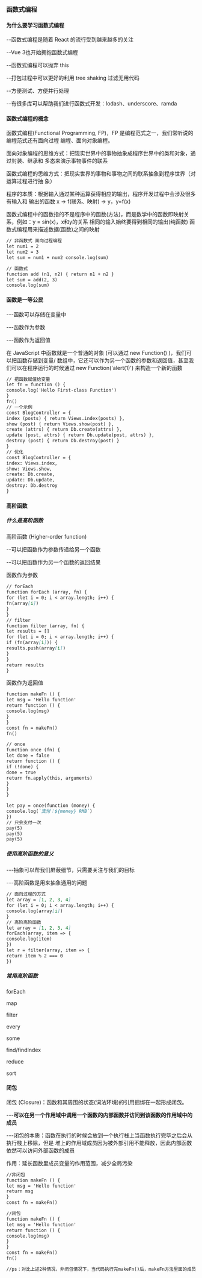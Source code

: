 ### 函数式编程

#### 为什么要学习函数式编程

--函数式编程是随着 React 的流行受到越来越多的关注

--Vue 3也开始拥抱函数式编程

--函数式编程可以抛弃 this

--打包过程中可以更好的利用 tree shaking 过滤无用代码

--方便测试、方便并行处理

--有很多库可以帮助我们进行函数式开发：lodash、underscore、ramda

#### 函数式编程的概念

函数式编程(Functional Programming, FP)，FP 是编程范式之一，我们常听说的编程范式还有面向过程
编程、面向对象编程。

面向对象编程的思维方式：把现实世界中的事物抽象成程序世界中的类和对象，通过封装、继承和
多态来演示事物事件的联系

函数式编程的思维方式：把现实世界的事物和事物之间的联系抽象到程序世界（对运算过程进行抽
象）

程序的本质：根据输入通过某种运算获得相应的输出，程序开发过程中会涉及很多有输入和
输出的函数
x -> f(联系、映射) -> y，y=f(x)

函数式编程中的函数指的不是程序中的函数(方法)，而是数学中的函数即映射关系，例如：y = sin(x)，x和y的关系
相同的输入始终要得到相同的输出(纯函数)
函数式编程用来描述数据(函数)之间的映射

```markdown
// 非函数式 面向过程编程
let num1 = 2 
let num2 = 3 
let sum = num1 + num2 console.log(sum)

// 函数式 
function add (n1, n2) { return n1 + n2 }
let sum = add(2, 3) 
console.log(sum)
```

#### 函数是一等公民

---函数可以存储在变量中

---函数作为参数

---函数作为返回值

在 JavaScript 中函数就是一个普通的对象 (可以通过 new Function() )，我们可以把函数存储到变量/
数组中，它还可以作为另一个函数的参数和返回值，甚至我们可以在程序运行的时候通过 new
Function('alert(1)') 来构造一个新的函数

```markdown
// 把函数赋值给变量
let fn = function () {
console.log('Hello First-class Function')
}
fn()
// 一个示例
const BlogController = {
index (posts) { return Views.index(posts) },
show (post) { return Views.show(post) },
create (attrs) { return Db.create(attrs) },
update (post, attrs) { return Db.update(post, attrs) },
destroy (post) { return Db.destroy(post) }
}
// 优化
const BlogController = {
index: Views.index,
show: Views.show,
create: Db.create,
update: Db.update,
destroy: Db.destroy
}
```

#### 高阶函数

##### 什么是高阶函数

高阶函数 (Higher-order function)

--可以把函数作为参数传递给另一个函数

--可以把函数作为另一个函数的返回结果

函数作为参数
```markdown
// forEach
function forEach (array, fn) {
for (let i = 0; i < array.length; i++) {
fn(array[i])
}
}
// filter
function filter (array, fn) {
let results = []
for (let i = 0; i < array.length; i++) {
if (fn(array[i])) {
results.push(array[i])
}
}
return results
}
```

函数作为返回值
```markdown
function makeFn () {
let msg = 'Hello function'
return function () {
console.log(msg)
}
}
const fn = makeFn()
fn()

// once
function once (fn) {
let done = false
return function () {
if (!done) {
done = true
return fn.apply(this, arguments)
}
}
}

let pay = once(function (money) {
console.log(`支付：${money} RMB`)
})
// 只会支付一次
pay(5)
pay(5)
pay(5)
```

##### 使用高阶函数的意义

---抽象可以帮我们屏蔽细节，只需要关注与我们的目标

---高阶函数是用来抽象通用的问题

```markdown
// 面向过程的方式
let array = [1, 2, 3, 4]
for (let i = 0; i < array.length; i++) {
console.log(array[i])
}
// 高阶高阶函数
let array = [1, 2, 3, 4]
forEach(array, item => {
console.log(item)
})
let r = filter(array, item => {
return item % 2 === 0
})
```

##### 常用高阶函数

forEach

map

filter

every

some

find/findIndex

reduce

sort

#### 闭包

闭包 (Closure)：函数和其周围的状态(词法环境)的引用捆绑在一起形成闭包。

---**可以在另一个作用域中调用一个函数的内部函数并访问到该函数的作用域中的成员**

---闭包的本质：函数在执行的时候会放到一个执行栈上当函数执行完毕之后会从执行栈上移除，但是
堆上的作用域成员因为被外部引用不能释放，因此内部函数依然可以访问外部函数的成员

作用：延长函数里成员变量的作用范围，减少全局污染

```markdown
//非闭包
function makeFn () {
let msg = 'Hello function'
return msg
}
const fn = makeFn()

//闭包
function makeFn () {
let msg = 'Hello function'
return function () {
console.log(msg)
}
}
const fn = makeFn()
fn()

//ps：对比上述2种情况，非闭包情况下，当代码执行完makeFn()后，makeFn方法里面的成员msg会被释放掉，但在闭包情况下，当代码执行makeFn()后，makeFn方法里面的成员msg并没被释放，因为调用makeFn方法后返回的fn是一个方法,它引用了makeFn里返回的函数，而这返回的函数对makeFn里的成员有引用，故makeFn方法里面的成员msg不能被释放，也就是延长了makeFn函数成员的作用范围。
```
